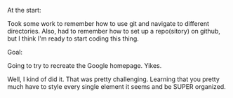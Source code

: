 At the start:

Took some work to remember how to use git and navigate to different directories. Also, had to remember how to set up a repo(sitory) on github, but I think I'm ready to start coding this thing.

Goal:

Going to try to recreate the Google homepage. Yikes.

Well, I kind of did it. That was pretty challenging. Learning that you pretty much have to style every single element it seems and be SUPER organized.